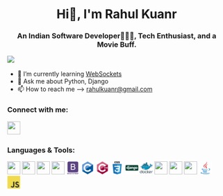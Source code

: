 # <div align="center">**Hi👋, I'm Rahul Kuanr**</div>
### <div align="center">**An Indian Software Developer🧑🏼‍💻, Tech Enthusiast, and a Movie Buff.**</div>

![](https://komarev.com/ghpvc/?username=rahulkuanr&color=green&style=flat)


- 🌱 I’m currently learning <a href="https://developer.mozilla.org/en-US/docs/Web/API/WebSockets_API">WebSockets</a>
- 👀 Ask me about Python, Django
- 📫 How to reach me --> rahulkuanr@gmail.com


<h3>Connect with me:</h3>


<a href="https://www.linkedin.com/in/rahulkuanr/"><img class=“sm_icon“ src="https://image.flaticon.com/icons/png/512/174/174857.png" width=30px height=30px></a>


<h3>Languages & Tools: </h3>

<a class="pr-5" href="https://developer.android.com/"><img class=“sm_icon“ src="https://image.flaticon.com/icons/png/512/888/888839.png" width=30px height=30px></a>
<a class="pr-5" href="https://www.arduino.cc/"><img class=“sm_icon“ src="https://www.arduino.cc/wiki/370832ed4114dd35d498f2f449b4781e/arduino.svg" width=30px height=30px></a>
<a class="pr-5" href="https://aws.amazon.com/"><img class=“sm_icon“ src="https://upload.wikimedia.org/wikipedia/commons/thumb/9/93/Amazon_Web_Services_Logo.svg/1024px-Amazon_Web_Services_Logo.svg.png" width=30px height=30px></a>
<a class="pr-5" href="https://babeljs.io/"><img class=“sm_icon“ src="https://d33wubrfki0l68.cloudfront.net/7a197cfe44548cc1a3f581152af70a3051e11671/78df8/img/babel.svg" width=30px height=30px></a>
<a class="pr-5" href="https://getbootstrap.com/"><img class=“sm_icon“ src="https://raw.githubusercontent.com/devicons/devicon/master/icons/bootstrap/bootstrap-plain-wordmark.svg" width=30px height=30px></a>
<a class="pr-5" href="https://www.cprogramming.com/"><img class=“sm_icon“ src="https://raw.githubusercontent.com/devicons/devicon/master/icons/c/c-original.svg" width=30px height=30px></a>
<a class="pr-5" href="https://www.w3schools.com/cpp/"><img class=“sm_icon“ src="https://raw.githubusercontent.com/devicons/devicon/master/icons/cplusplus/cplusplus-original.svg" width=30px height=30px></a>
<a class="pr-5" href="https://www.w3schools.com/css/"><img class=“sm_icon“ src="https://raw.githubusercontent.com/devicons/devicon/master/icons/css3/css3-original-wordmark.svg" width=30px height=30px></a>
<a class="pr-5" href="https://www.djangoproject.com/"><img class=“sm_icon“ src="https://raw.githubusercontent.com/devicons/devicon/master/icons/django/django-original.svg" width=30px height=30px></a>
<a class="pr-5" href="https://www.docker.com/"><img class=“sm_icon“ src="https://raw.githubusercontent.com/devicons/devicon/master/icons/docker/docker-original-wordmark.svg" width=30px height=30px></a>
<a class="pr-5" href="https://git-scm.com/"><img class=“sm_icon“ src="https://camo.githubusercontent.com/fbfcb9e3dc648adc93bef37c718db16c52f617ad055a26de6dc3c21865c3321d/68747470733a2f2f7777772e766563746f726c6f676f2e7a6f6e652f6c6f676f732f6769742d73636d2f6769742d73636d2d69636f6e2e737667" width=30px height=30px></a>
<a class="pr-5" href="https://heroku.com/"><img class=“sm_icon“ src="https://camo.githubusercontent.com/df12cb598044a3f38efc1f45e3580558c324cf8789b79487125044eeebcc4dee/68747470733a2f2f7777772e766563746f726c6f676f2e7a6f6e652f6c6f676f732f6865726f6b752f6865726f6b752d69636f6e2e737667" width=30px height=30px></a>
<a class="pr-5" href="https://www.w3.org/html/"><img class=“sm_icon“ src="https://user-images.githubusercontent.com/47236527/126520173-2c3fb249-c4f7-4f27-92da-ceafa7fb74a9.png" width=30px height=30px></a>
<a class="pr-5" href="https://www.java.com/"><img class=“sm_icon“ src="https://raw.githubusercontent.com/devicons/devicon/master/icons/java/java-original.svg" width=30px height=30px></a>
<a class="pr-5" href="https://developer.mozilla.org/en-US/docs/Web/JavaScript"><img class=“sm_icon“ src="https://raw.githubusercontent.com/devicons/devicon/master/icons/javascript/javascript-original.svg" width=30px height=30px></a>
<!--<a class="pr-5" href=""><img class=“sm_icon“ src="" width=30px height=30px></a>
<a class="pr-5" href=""><img class=“sm_icon“ src="" width=30px height=30px></a>
<a class="pr-5" href=""><img class=“sm_icon“ src="" width=30px height=30px></a>
<a class="pr-5" href=""><img class=“sm_icon“ src="" width=30px height=30px></a>
<a class="pr-5" href=""><img class=“sm_icon“ src="" width=30px height=30px></a>
<a class="pr-5" href=""><img class=“sm_icon“ src="" width=30px height=30px></a>
<a class="pr-5" href=""><img class=“sm_icon“ src="" width=30px height=30px></a>
<a class="pr-5" href=""><img class=“sm_icon“ src="" width=30px height=30px></a>
<a class="pr-5" href=""><img class=“sm_icon“ src="" width=30px height=30px></a>
<a class="pr-5" href=""><img class=“sm_icon“ src="" width=30px height=30px></a>
<a class="pr-5" href=""><img class=“sm_icon“ src="" width=30px height=30px></a>-->



<!---
rahulkuanr/rahulkuanr is a ✨ special ✨ repository because its `README.md` (this file) appears on your GitHub profile.
You can click the Preview link to take a look at your changes.
--->
